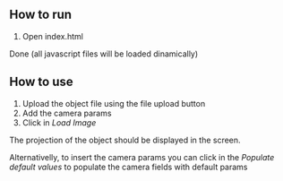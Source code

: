 ## How to run

1. Open index.html

Done
(all javascript files will be loaded dinamically)

## How to use

1. Upload the object file using the file upload button
2. Add the camera params
3. Click in *Load Image*

The projection of the object should be displayed in the screen.

Alternativelly, to insert the camera params you can click in the *Populate default values* to populate the camera fields with default params
